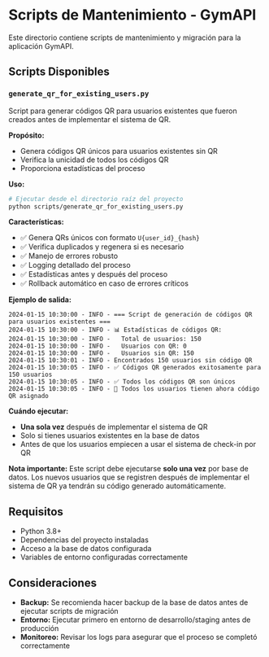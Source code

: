 # Scripts de Mantenimiento - GymAPI

Este directorio contiene scripts de mantenimiento y migración para la aplicación GymAPI.

## Scripts Disponibles

### `generate_qr_for_existing_users.py`

Script para generar códigos QR para usuarios existentes que fueron creados antes de implementar el sistema de QR.

**Propósito:**
- Genera códigos QR únicos para usuarios existentes sin QR
- Verifica la unicidad de todos los códigos QR
- Proporciona estadísticas del proceso

**Uso:**
```bash
# Ejecutar desde el directorio raíz del proyecto
python scripts/generate_qr_for_existing_users.py
```

**Características:**
- ✅ Genera QRs únicos con formato `U{user_id}_{hash}`
- ✅ Verifica duplicados y regenera si es necesario
- ✅ Manejo de errores robusto
- ✅ Logging detallado del proceso
- ✅ Estadísticas antes y después del proceso
- ✅ Rollback automático en caso de errores críticos

**Ejemplo de salida:**
```
2024-01-15 10:30:00 - INFO - === Script de generación de códigos QR para usuarios existentes ===
2024-01-15 10:30:00 - INFO - 📊 Estadísticas de códigos QR:
2024-01-15 10:30:00 - INFO -   Total de usuarios: 150
2024-01-15 10:30:00 - INFO -   Usuarios con QR: 0
2024-01-15 10:30:00 - INFO -   Usuarios sin QR: 150
2024-01-15 10:30:01 - INFO - Encontrados 150 usuarios sin código QR
2024-01-15 10:30:05 - INFO - ✅ Códigos QR generados exitosamente para 150 usuarios
2024-01-15 10:30:05 - INFO - ✅ Todos los códigos QR son únicos
2024-01-15 10:30:05 - INFO - 🎉 Todos los usuarios tienen ahora código QR asignado
```

**Cuándo ejecutar:**
- **Una sola vez** después de implementar el sistema de QR
- Solo si tienes usuarios existentes en la base de datos
- Antes de que los usuarios empiecen a usar el sistema de check-in por QR

**Nota importante:**
Este script debe ejecutarse **solo una vez** por base de datos. Los nuevos usuarios que se registren después de implementar el sistema de QR ya tendrán su código generado automáticamente.

## Requisitos

- Python 3.8+
- Dependencias del proyecto instaladas
- Acceso a la base de datos configurada
- Variables de entorno configuradas correctamente

## Consideraciones

- **Backup:** Se recomienda hacer backup de la base de datos antes de ejecutar scripts de migración
- **Entorno:** Ejecutar primero en entorno de desarrollo/staging antes de producción
- **Monitoreo:** Revisar los logs para asegurar que el proceso se completó correctamente 